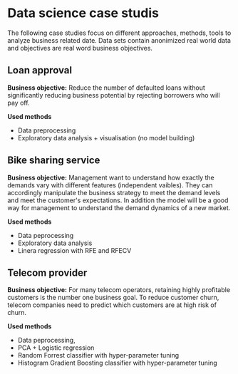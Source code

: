 # Data science case studis
The following case studies focus on different approaches, methods, tools to analyze business related date.
Data sets contain anonimized real world data and objectives are real word business objectives.

## Loan approval
**Business objective:** Reduce the number of defaulted loans without significantly reducing business potential by rejecting borrowers who will pay off.

**Used methods** 
- Data preprocessing
- Exploratory data analysis + visualisation (no model building)

## Bike sharing service
**Business objective:** Management want to understand how exactly the demands vary with different features (independent vaibles). They can accordingly manipulate the business strategy to meet the demand levels and meet the customer's expectations. In addition the model will be a good way for management to understand the demand dynamics of a new market.

**Used methods**
- Data peprocessing
- Exploratory data analysis
- Linera regression with RFE and RFECV

## Telecom provider
**Business objective:** For many telecom operators, retaining highly profitable customers is the number one business goal. To reduce customer churn, telecom companies need to predict which customers are at high risk of churn.

**Used methods**
- Data peprocessing,
- PCA + Logistic regression
- Random Forrest classifier with hyper-parameter tuning
- Histogram Gradient Boosting classifier with hyper-parameter tuning
